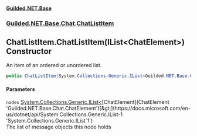
#### [Guilded.NET.Base](index 'index')
### [Guilded.NET.Base.Chat](index#Guilded_NET_Base_Chat 'Guilded.NET.Base.Chat').[ChatListItem](ChatListItem 'Guilded.NET.Base.Chat.ChatListItem')
## ChatListItem.ChatListItem(IList&lt;ChatElement&gt;) Constructor
An item of an ordered or unordered list.  
```csharp
public ChatListItem(System.Collections.Generic.IList<Guilded.NET.Base.Chat.ChatElement> nodes);
```

#### Parameters
<a name='Guilded_NET_Base_Chat_ChatListItem_ChatListItem(System_Collections_Generic_IList_Guilded_NET_Base_Chat_ChatElement_)_nodes'></a>
`nodes` [System.Collections.Generic.IList&lt;](https://docs.microsoft.com/en-us/dotnet/api/System.Collections.Generic.IList-1 'System.Collections.Generic.IList`1')[ChatElement](ChatElement 'Guilded.NET.Base.Chat.ChatElement')[&gt;](https://docs.microsoft.com/en-us/dotnet/api/System.Collections.Generic.IList-1 'System.Collections.Generic.IList`1')  
The list of message objects this node holds
  
